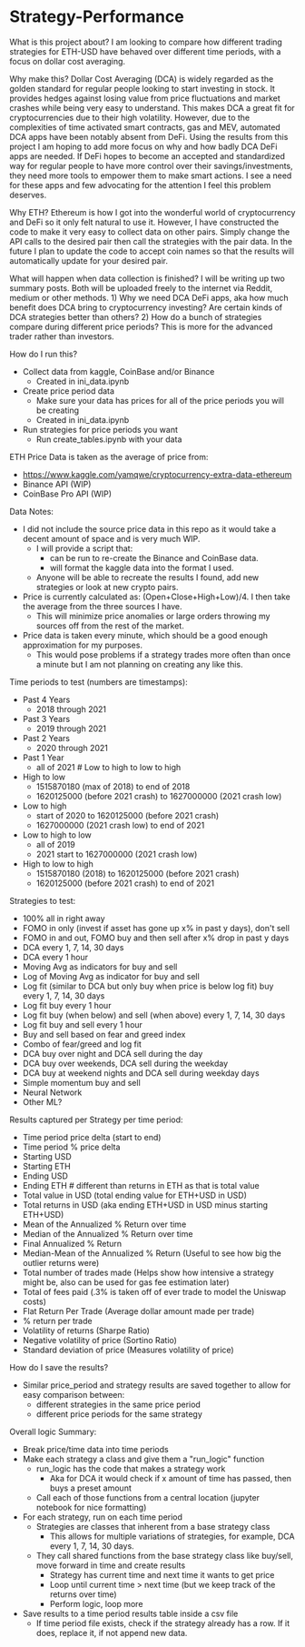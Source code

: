 # Strategy-Performance
What is this project about?
I am looking to compare how different trading strategies for ETH-USD have behaved over different time periods, with a focus on dollar cost averaging. 

Why make this?
Dollar Cost Averaging (DCA) is widely regarded as the golden standard for regular people looking to start investing in stock.
It provides hedges against losing value from price fluctuations and market crashes while being very easy to understand. This makes DCA a great fit for cryptocurrencies due to their high volatility. However, due to the complexities of time activated smart contracts, gas and MEV, automated DCA apps have been notably absent from DeFi. Using the results from this project I am hoping to add more focus on why and how badly DCA DeFi apps are needed. If DeFi hopes to become an accepted and standardized way for regular people to have more control over their savings/investments, they need more tools to empower them to make smart actions. I see a need for these apps and few advocating for the attention I feel this problem deserves.

Why ETH?
Ethereum is how I got into the wonderful world of cryptocurrency and DeFi so it only felt natural to use it. However, I have constructed the code to make it very easy to collect data on other pairs. Simply change the API calls to the desired pair then call the strategies with the pair data. In the future I plan to update the code to accept coin names so that the results will automatically update for your desired pair.

What will happen when data collection is finished?
I will be writing up two summary posts. Both will be uploaded freely to the internet via Reddit, medium or other methods.
    1) Why we need DCA DeFi apps, aka how much benefit does DCA bring to cryptocurrency investing? Are certain kinds of DCA strategies better than others?
    2) How do a bunch of strategies compare during different price periods? This is more for the advanced trader rather than investors.

How do I run this?
- Collect data from kaggle, CoinBase and/or Binance
    - Created in ini_data.ipynb
- Create price period data
    - Make sure your data has prices for all of the price periods you will be creating
    - Created in ini_data.ipynb
- Run strategies for price periods you want
    - Run create_tables.ipynb with your data

ETH Price Data is taken as the average of price from:
- https://www.kaggle.com/yamqwe/cryptocurrency-extra-data-ethereum
- Binance API (WIP)
- CoinBase Pro API (WIP)

Data Notes:
- I did not include the source price data in this repo as it would take a decent amount of space and is very much WIP.
    - I will provide a script that:
        - can be run to re-create the Binance and CoinBase data.
        - will format the kaggle data into the format I used.
    - Anyone will be able to recreate the results I found, add new strategies or look at new crypto pairs.
- Price is currently calculated as: (Open+Close+High+Low)/4. I then take the average from the three sources I have.
    - This will minimize price anomalies or large orders throwing my sources off from the rest of the market.
- Price data is taken every minute, which should be a good enough approximation for my purposes.
    - This would pose problems if a strategy trades more often than once a minute but I am not planning on creating any like this.

Time periods to test (numbers are timestamps):
- Past 4 Years
    - 2018 through 2021
- Past 3 Years 
    - 2019 through 2021
- Past 2 Years 
    - 2020 through 2021
- Past 1 Year 
    - all of 2021 # Low to high to low to high
- High to low 
    - 1515870180 (max of 2018) to end of 2018
    - 1620125000 (before 2021 crash) to 1627000000 (2021 crash low)
- Low to high 
    - start of 2020 to 1620125000 (before 2021 crash)
    - 1627000000 (2021 crash low) to end of 2021
- Low to high to low
    - all of 2019
    - 2021 start to 1627000000 (2021 crash low)
- High to low to high
    - 1515870180 (2018) to 1620125000 (before 2021 crash)
    - 1620125000 (before 2021 crash) to end of 2021

Strategies to test:
- 100% all in right away
- FOMO in only (invest if asset has gone up x% in past y days), don't sell
- FOMO in and out, FOMO buy and then sell after x% drop in past y days
- DCA every 1, 7, 14, 30 days									
- DCA every 1 hour									
- Moving Avg as indicators for buy and sell
- Log of Moving Avg as indicator for buy and sell						
- Log fit (similar to DCA but only buy when price is below log fit) buy every 1, 7, 14, 30 days							
- Log fit buy every 1 hour								
- Log fit buy (when below) and sell (when above) every 1, 7, 14, 30 days
- Log fit buy and sell every 1 hour
- Buy and sell based on fear and greed index
- Combo of fear/greed and log fit
- DCA buy over night and DCA sell during the day
- DCA buy over weekends, DCA sell during the weekday
- DCA buy at weekend nights and DCA sell during weekday days 
- Simple momentum buy and sell							
- Neural Network									
- Other ML?

Results captured per Strategy per time period:
- Time period price delta (start to end)
- Time period % price delta
- Starting USD
- Starting ETH
- Ending USD
- Ending ETH # different than returns in ETH as that is total value
- Total value in USD (total ending value for ETH+USD in USD)
- Total returns in USD (aka ending ETH+USD in USD minus starting ETH+USD)
- Mean of the Annualized % Return over time
- Median of the Annualized % Return over time
- Final Annualized % Return
- Median-Mean of the Annualized % Return (Useful to see how big the outlier returns were)
- Total number of trades made (Helps show how intensive a strategy might be, also can be used for gas fee estimation later)
- Total of fees paid (.3% is taken off of ever trade to model the Uniswap costs)
- Flat Return Per Trade (Average dollar amount made per trade)
- % return per trade
- Volatility of returns (Sharpe Ratio)
- Negative volatility of price (Sortino Ratio)
- Standard deviation of price (Measures volatility of price)

How do I save the results?
- Similar price_period and strategy results are saved together to allow for easy comparison between:
    - different strategies in the same price period
    - different price periods for the same strategy

Overall logic Summary:
- Break price/time data into time periods
- Make each strategy a class and give them a "run_logic" function
    - run_logic has the code that makes a strategy work
        - Aka for DCA it would check if x amount of time has passed, then buys a preset amount
    - Call each of those functions from a central location (jupyter notebook for nice formatting) 
- For each strategy, run on each time period
    - Strategies are classes that inherent from a base strategy class
        - This allows for multiple variations of strategies, for example, DCA every 1, 7, 14, 30 days.
    - They call shared functions from the base strategy class like buy/sell, move forward in time and create results
        - Strategy has current time and next time it wants to get price
        - Loop until current time > next time (but we keep track of the returns over time) 
        - Perform logic, loop more 
- Save results to a time period results table inside a csv file   
    - If time period file exists, check if the strategy already has a row. If it does, replace it, if not append new data.

